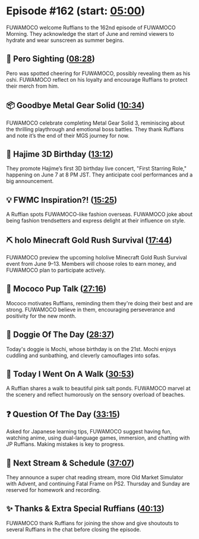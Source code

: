 # Episode #162 (start: [05:00](https://youtu.be/xFzx7AjkEJI?t=05m00s))

FUWAMOCO welcome Ruffians to the 162nd episode of FUWAMOCO Morning. They acknowledge the start of June and remind viewers to hydrate and wear sunscreen as summer begins.

## 👀 Pero Sighting ([08:28](https://youtu.be/xFzx7AjkEJI?t=08m28s))

Pero was spotted cheering for FUWAMOCO, possibly revealing them as his oshi. FUWAMOCO reflect on his loyalty and encourage Ruffians to protect their merch from him.

## 📦 Goodbye Metal Gear Solid ([10:34](https://youtu.be/xFzx7AjkEJI?t=10m34s))

FUWAMOCO celebrate completing Metal Gear Solid 3, reminiscing about the thrilling playthrough and emotional boss battles. They thank Ruffians and note it’s the end of their MGS journey for now.

## 🎂 Hajime 3D Birthday ([13:12](https://youtu.be/xFzx7AjkEJI?t=13m12s))

They promote Hajime’s first 3D birthday live concert, "First Starring Role," happening on June 7 at 8 PM JST. They anticipate cool performances and a big announcement.

## 💡 FWMC Inspiration?! ([15:25](https://youtu.be/xFzx7AjkEJI?t=15m25s))

A Ruffian spots FUWAMOCO-like fashion overseas. FUWAMOCO joke about being fashion trendsetters and express delight at their influence on style.

## ⛏️ holo Minecraft Gold Rush Survival ([17:44](https://youtu.be/xFzx7AjkEJI?t=17m44s))

FUWAMOCO preview the upcoming hololive Minecraft Gold Rush Survival event from June 9–13. Members will choose roles to earn money, and FUWAMOCO plan to participate actively.

## 📣 Mococo Pup Talk ([27:16](https://youtu.be/xFzx7AjkEJI?t=27m16s))

Mococo motivates Ruffians, reminding them they're doing their best and are strong. FUWAMOCO believe in them, encouraging perseverance and positivity for the new month.

## 🐶 Doggie Of The Day ([28:37](https://youtu.be/xFzx7AjkEJI?t=28m37s))

Today's doggie is Mochi, whose birthday is on the 21st. Mochi enjoys cuddling and sunbathing, and cleverly camouflages into sofas.

## 🚶 Today I Went On A Walk ([30:53](https://youtu.be/xFzx7AjkEJI?t=30m53s))

A Ruffian shares a walk to beautiful pink salt ponds. FUWAMOCO marvel at the scenery and reflect humorously on the sensory overload of beaches.

## ❓ Question Of The Day ([33:15](https://youtu.be/xFzx7AjkEJI?t=33m15s))

Asked for Japanese learning tips, FUWAMOCO suggest having fun, watching anime, using dual-language games, immersion, and chatting with JP Ruffians. Making mistakes is key to progress.

## 📅 Next Stream & Schedule ([37:07](https://youtu.be/xFzx7AjkEJI?t=37m07s))

They announce a super chat reading stream, more Old Market Simulator with Advent, and continuing Fatal Frame on PS2. Thursday and Sunday are reserved for homework and recording.

## ✨ Thanks & Extra Special Ruffians ([40:13](https://youtu.be/xFzx7AjkEJI?t=40m13s))

FUWAMOCO thank Ruffians for joining the show and give shoutouts to several Ruffians in the chat before closing the episode.
